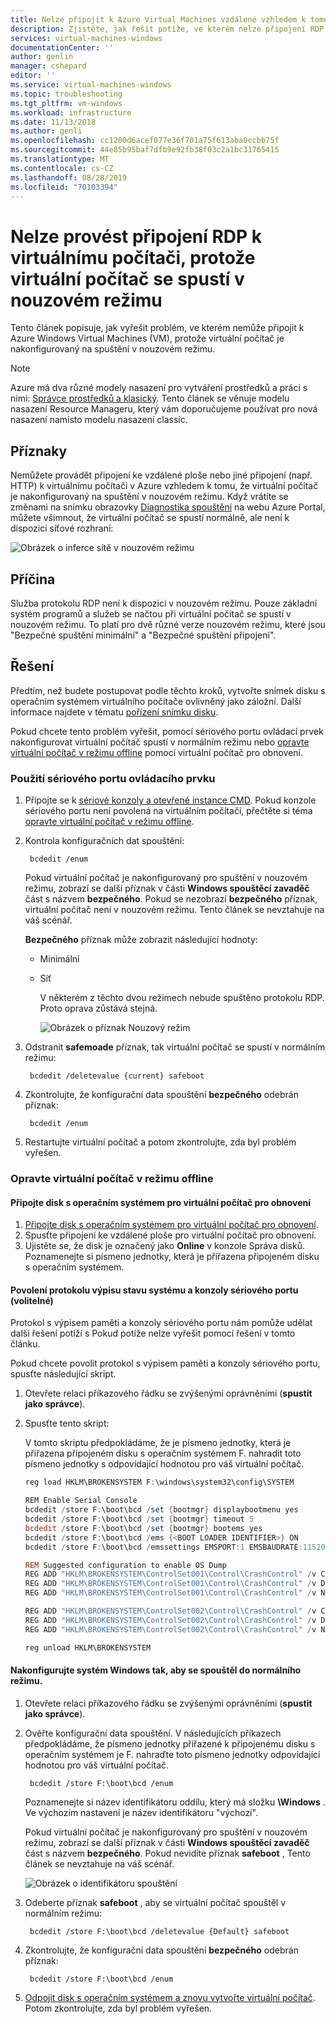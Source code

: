 ```yaml
---
title: Nelze připojit k Azure Virtual Machines vzdálené vzhledem k tomu, že virtuální počítač se spustí v nouzovém režimu | Dokumentace Microsoftu
description: Zjistěte, jak řešit potíže, ve kterém nelze připojení RDP k virtuálnímu počítači, protože virtuální počítač se spustí v nouzovém režimu. | Dokumentace Microsoftu
services: virtual-machines-windows
documentationCenter: ''
author: genlin
manager: cshepard
editor: ''
ms.service: virtual-machines-windows
ms.topic: troubleshooting
ms.tgt_pltfrm: vm-windows
ms.workload: infrastructure
ms.date: 11/13/2018
ms.author: genli
ms.openlocfilehash: cc1200d6acef077e36f701a75f613aba0ccbb75f
ms.sourcegitcommit: 44e85b95baf7dfb9e92fb38f03c2a1bc31765415
ms.translationtype: MT
ms.contentlocale: cs-CZ
ms.lasthandoff: 08/28/2019
ms.locfileid: "70103394"
---
```

#  <a name="cannot-rdp-to-a-vm-because-the-vm-boots-into-safe-mode"></a>Nelze provést připojení RDP k virtuálnímu počítači, protože virtuální počítač se spustí v nouzovém režimu

Tento článek popisuje, jak vyřešit problém, ve kterém nemůže připojit k Azure Windows Virtual Machines (VM), protože virtuální počítač je nakonfigurovaný na spuštění v nouzovém režimu.

> [!NOTE]
> Azure má dva různé modely nasazení pro vytváření prostředků a práci s nimi: [Správce prostředků a klasický](../../azure-resource-manager/resource-manager-deployment-model.md). Tento článek se věnuje modelu nasazení Resource Manageru, který vám doporučujeme používat pro nová nasazení namísto modelu nasazení classic.

## <a name="symptoms"></a>Příznaky

Nemůžete provádět připojení ke vzdálené ploše nebo jiné připojení (např. HTTP) k virtuálnímu počítači v Azure vzhledem k tomu, že virtuální počítač je nakonfigurovaný na spuštění v nouzovém režimu. Když vrátíte se změnami na snímku obrazovky [Diagnostika spouštění](../troubleshooting/boot-diagnostics.md) na webu Azure Portal, můžete všimnout, že virtuální počítač se spustí normálně, ale není k dispozici síťové rozhraní:

![Obrázek o inferce sítě v nouzovém režimu](./media/troubleshoot-rdp-safe-mode/network-safe-mode.png)

## <a name="cause"></a>Příčina

Služba protokolu RDP není k dispozici v nouzovém režimu. Pouze základní systém programů a služeb se načtou při virtuální počítač se spustí v nouzovém režimu. To platí pro dvě různé verze nouzovém režimu, které jsou "Bezpečné spuštění minimální" a "Bezpečné spuštění připojení".


## <a name="solution"></a>Řešení

Předtím, než budete postupovat podle těchto kroků, vytvořte snímek disku s operačním systémem virtuálního počítače ovlivněný jako záložní. Další informace najdete v tématu [pořízení snímku disku](../windows/snapshot-copy-managed-disk.md).

Pokud chcete tento problém vyřešit, pomocí sériového portu ovládací prvek nakonfigurovat virtuální počítač spustí v normálním režimu nebo [opravte virtuální počítač v režimu offline](#repair-the-vm-offline) pomocí virtuální počítač pro obnovení.

### <a name="use-serial-control"></a>Použití sériového portu ovládacího prvku

1. Připojte se k [sériové konzoly a otevřené instance CMD](./serial-console-windows.md#use-cmd-or-powershell-in-serial-console
   ). Pokud konzole sériového portu není povolená na virtuálním počítači, přečtěte si téma [opravte virtuální počítač v režimu offline](#repair-the-vm-offline).
2. Kontrola konfiguračních dat spouštění:

        bcdedit /enum

    Pokud virtuální počítač je nakonfigurovaný pro spuštění v nouzovém režimu, zobrazí se další příznak v části **Windows spouštěcí zavaděč** část s názvem **bezpečného**. Pokud se nezobrazí **bezpečného** příznak, virtuální počítač není v nouzovém režimu. Tento článek se nevztahuje na váš scénář.

    **Bezpečného** příznak může zobrazit následující hodnoty:
   - Minimální
   - Síť

     V některém z těchto dvou režimech nebude spuštěno protokolu RDP. Proto oprava zůstává stejná.

     ![Obrázek o příznak Nouzový režim](./media/troubleshoot-rdp-safe-mode/safe-mode-tag.png)

3. Odstranit **safemoade** příznak, tak virtuální počítač se spustí v normálním režimu:

        bcdedit /deletevalue {current} safeboot

4. Zkontrolujte, že konfigurační data spouštění **bezpečného** odebrán příznak:

        bcdedit /enum

5. Restartujte virtuální počítač a potom zkontrolujte, zda byl problém vyřešen.

### <a name="repair-the-vm-offline"></a>Opravte virtuální počítač v režimu offline

#### <a name="attach-the-os-disk-to-a-recovery-vm"></a>Připojte disk s operačním systémem pro virtuální počítač pro obnovení

1. [Připojte disk s operačním systémem pro virtuální počítač pro obnovení](../windows/troubleshoot-recovery-disks-portal.md).
2. Spusťte připojení ke vzdálené ploše pro virtuální počítač pro obnovení.
3. Ujistěte se, že disk je označený jako **Online** v konzole Správa disků. Poznamenejte si písmeno jednotky, která je přiřazena připojeném disku s operačním systémem.

#### <a name="enable-dump-log-and-serial-console-optional"></a>Povolení protokolu výpisu stavu systému a konzoly sériového portu (volitelné)

Protokol s výpisem paměti a konzoly sériového portu nám pomůže udělat další řešení potíží s Pokud potíže nelze vyřešit pomocí řešení v tomto článku.

Pokud chcete povolit protokol s výpisem paměti a konzoly sériového portu, spusťte následující skript.

1. Otevřete relaci příkazového řádku se zvýšenými oprávněními (**spustit jako správce**).
2. Spusťte tento skript:

    V tomto skriptu předpokládáme, že je písmeno jednotky, která je přiřazena připojeném disku s operačním systémem F. nahradit toto písmeno jednotky s odpovídající hodnotou pro váš virtuální počítač.

    ```powershell
    reg load HKLM\BROKENSYSTEM F:\windows\system32\config\SYSTEM

    REM Enable Serial Console
    bcdedit /store F:\boot\bcd /set {bootmgr} displaybootmenu yes
    bcdedit /store F:\boot\bcd /set {bootmgr} timeout 5
    bcdedit /store F:\boot\bcd /set {bootmgr} bootems yes
    bcdedit /store F:\boot\bcd /ems {<BOOT LOADER IDENTIFIER>} ON
    bcdedit /store F:\boot\bcd /emssettings EMSPORT:1 EMSBAUDRATE:115200

    REM Suggested configuration to enable OS Dump
    REG ADD "HKLM\BROKENSYSTEM\ControlSet001\Control\CrashControl" /v CrashDumpEnabled /t REG_DWORD /d 1 /f
    REG ADD "HKLM\BROKENSYSTEM\ControlSet001\Control\CrashControl" /v DumpFile /t REG_EXPAND_SZ /d "%SystemRoot%\MEMORY.DMP" /f
    REG ADD "HKLM\BROKENSYSTEM\ControlSet001\Control\CrashControl" /v NMICrashDump /t REG_DWORD /d 1 /f

    REG ADD "HKLM\BROKENSYSTEM\ControlSet002\Control\CrashControl" /v CrashDumpEnabled /t REG_DWORD /d 1 /f
    REG ADD "HKLM\BROKENSYSTEM\ControlSet002\Control\CrashControl" /v DumpFile /t REG_EXPAND_SZ /d "%SystemRoot%\MEMORY.DMP" /f
    REG ADD "HKLM\BROKENSYSTEM\ControlSet002\Control\CrashControl" /v NMICrashDump /t REG_DWORD /d 1 /f

    reg unload HKLM\BROKENSYSTEM
    ```

#### <a name="configure-the-windows-to-boot-into-normal-mode"></a>Nakonfigurujte systém Windows tak, aby se spouštěl do normálního režimu.

1. Otevřete relaci příkazového řádku se zvýšenými oprávněními (**spustit jako správce**).
2. Ověřte konfigurační data spouštění. V následujících příkazech předpokládáme, že písmeno jednotky přiřazené k připojenému disku s operačním systémem je F. nahraďte toto písmeno jednotky odpovídající hodnotou pro váš virtuální počítač.

        bcdedit /store F:\boot\bcd /enum
    Poznamenejte si název identifikátoru oddílu, který má složku **\Windows** . Ve výchozím nastavení je název identifikátoru "výchozí".

    Pokud virtuální počítač je nakonfigurovaný pro spuštění v nouzovém režimu, zobrazí se další příznak v části **Windows spouštěcí zavaděč** část s názvem **bezpečného**. Pokud nevidíte příznak **safeboot** , Tento článek se nevztahuje na váš scénář.

    ![Obrázek o identifikátoru spouštění](./media/troubleshoot-rdp-safe-mode/boot-id.png)

3. Odeberte příznak **safeboot** , aby se virtuální počítač spouštěl v normálním režimu:

        bcdedit /store F:\boot\bcd /deletevalue {Default} safeboot
4. Zkontrolujte, že konfigurační data spouštění **bezpečného** odebrán příznak:

        bcdedit /store F:\boot\bcd /enum
5. [Odpojit disk s operačním systémem a znovu vytvořte virtuální počítač](../windows/troubleshoot-recovery-disks-portal.md). Potom zkontrolujte, zda byl problém vyřešen.
